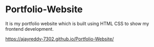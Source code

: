 # Portfolio-Website
It is my portfolio website which is built using HTML CSS to show my frontend development.

https://ajayreddy-7302.github.io/Portfolio-Website/
